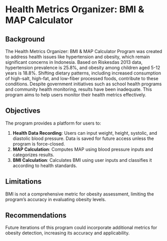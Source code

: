 # Health Metrics Organizer: BMI & MAP Calculator

## Background
The  Health Metrics Organizer: BMI & MAP Calculator Program was created to address health issues like hypertension and obesity, which remain significant concerns in Indonesia. Based on Riskesdas 2013 data, hypertension prevalence is 25.8%, and obesity among children aged 5-12 years is 18.8%. Shifting dietary patterns, including increased consumption of high-salt, high-fat, and low-fiber processed foods, contribute to these conditions. Despite government initiatives such as school health programs and community health monitoring, results have been inadequate. This program aims to help users monitor their health metrics effectively.

## Objectives
The program provides a platform for users to:
1. **Health Data Recording**: Users can input weight, height, systolic, and diastolic blood pressure. Data is saved for future access unless the program is force-closed.
2. **MAP Calculation**: Computes MAP using blood pressure inputs and categorizes results.
3. **BMI Calculation**: Calculates BMI using user inputs and classifies it according to health standards.

## Limitations
BMI is not a comprehensive metric for obesity assessment, limiting the program’s accuracy in evaluating obesity levels.

## Recommendations
Future iterations of this program could incorporate additional metrics for obesity detection, increasing its accuracy and applicability.
